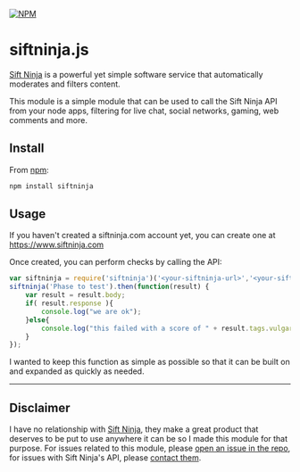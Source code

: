 [![NPM](https://nodei.co/npm/siftninja.png?downloads=true&downloadRank=true&stars=true)](https://nodei.co/npm/siftninja/)

# siftninja.js

[Sift Ninja](https://www.siftninja.com/) is a powerful yet simple software service that automatically moderates and filters content.

This module is a simple module that can be used to call the Sift Ninja API from your node apps, filtering for live chat, social networks, gaming, web comments and more.

## Install

From [npm](https://npmjs.org):

```sh
npm install siftninja
```

## Usage

If you haven't created a siftninja.com account yet, you can create one at https://www.siftninja.com

Once created, you can perform checks by calling the API:

```js
var siftninja = require('siftninja')('<your-siftninja-url>','<your-siftninja-apikey');
siftninja('Phase to test').then(function(result) {
	var result = result.body;
	if( result.response ){
		console.log("we are ok");
	}else{
		console.log("this failed with a score of " + result.tags.vulgar );
	}
});
```

I wanted to keep this function as simple as possible so that it can be built on and expanded as quickly as needed.

---

## Disclaimer

I have no relationship with [Sift Ninja](https://www.siftninja.com), they make a great product that deserves to be put to use anywhere it can be so I made this module for that purpose. For issues related to this module, please [open an issue in the repo](https://github.com/freekrai/siftninjajs/issues), for issues with Sift Ninja's API, please [contact them](https://siftninja.zendesk.com/hc/en-us).
